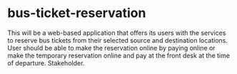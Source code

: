 # bus-ticket-reservation
This will be a web-based application that offers its users with the services to reserve bus tickets from their selected source and destination locations. User should be able to make the reservation online by paying online or make the temporary reservation online and pay at the front desk at the time of departure. Stakeholder.
